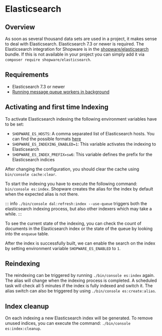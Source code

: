 # Elasticsearch

## Overview

As soon as several thousand data sets are used in a project, it makes sense to deal with Elasticsearch. Elasticsearch 7.3 or newer is required. The Elasticsearch integration for Shopware is in the [shopware/elasticsearch](https://github.com/shopware/elasticsearch) bundle. If this is not available in your project you can simply add it via `composer require shopware/elasticsearch`.

## Requirements

* Elasticsearch 7.3 or newer
* [Running message queue workers in background](message-queue)

## Activating and first time Indexing

To activate Elasticsearch indexing the following environment variables have to be set:

* `SHOPWARE_ES_HOSTS`: A comma separated list of Elasticsearch hosts. You can find the possible formats [here](https://www.elastic.co/guide/en/elasticsearch/client/php-api/current/host-config.html#inline-host-config)
* `SHOPWARE_ES_INDEXING_ENABLED=1`: This variable activates the indexing to Elasticsearch
* `SHOPWARE_ES_INDEX_PREFIX=sw6`: This variable defines the prefix for the Elasticsearch indices

After changing the configuration, you should clear the cache using `bin/console cache:clear`.

To start the indexing you have to execute the following command: `bin/console es:index`. Shopware creates the alias for the index by default when the expected alias is not there.

::: info
`./bin/console dal:refresh:index --use-queue` triggers both the elasticsearch indexing process, but also other indexers which may take a while.
:::

To see the current state of the indexing, you can check the count of documents in the Elasticsearch index or the state of the queue by looking into the `enqueue` table.

After the index is successfully built, we can enable the search on the index by setting environment variable `SHOPWARE_ES_ENABLED` to `1`.

## Reindexing

The reindexing can be triggered by running `./bin/console es:index` again. The alias will change when the indexing process is completed. A scheduled task will check all 5 minutes if the index is fully indexed and switch it. The alias switch can also be triggered by using `./bin/console es:create:alias`.

## Index cleanup

On each indexing a new Elasticsearch index will be generated. To remove unused indices, you can execute the command: `./bin/console es:index:cleanup`.
